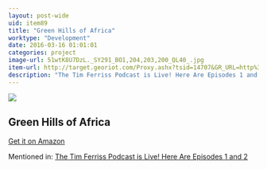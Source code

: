 ```yaml
---
layout: post-wide
uid: item89
title: "Green Hills of Africa"
worktype: "Development"
date: 2016-03-16 01:01:01
categories: project
image-url: 51wtK8U7DzL._SY291_BO1,204,203,200_QL40_.jpg
item-url: http://target.georiot.com/Proxy.ashx?tsid=14707&GR_URL=http%3A%2F%2Fwww.amazon.com%2FGreen-Hills-Africa-Ernest-Hemingway%2Fdp%2FB003AWQRXE%2F
description: "The Tim Ferriss Podcast is Live! Here Are Episodes 1 and 2"
---
```

<a href="http://target.georiot.com/Proxy.ashx?tsid=14707&GR_URL=http%3A%2F%2Fwww.amazon.com%2FGreen-Hills-Africa-Ernest-Hemingway%2Fdp%2FB003AWQRXE%2F" target="blank"><img src="../../../../img/thumbs/51wtK8U7DzL._SY291_BO1,204,203,200_QL40_.jpg" class="prod-img"></a>
<h2>Green Hills of Africa</h2>
<p><a href="http://target.georiot.com/Proxy.ashx?tsid=14707&GR_URL=http%3A%2F%2Fwww.amazon.com%2FGreen-Hills-Africa-Ernest-Hemingway%2Fdp%2FB003AWQRXE%2F" target="blank">Get it on Amazon</a><p>
<p>Mentioned in: <a href="http://fourhourworkweek.com/2014/04/22/tim-ferriss-podcast/comment-page-6/" target="blank">The Tim Ferriss Podcast is Live! Here Are Episodes 1 and 2</a></p>
